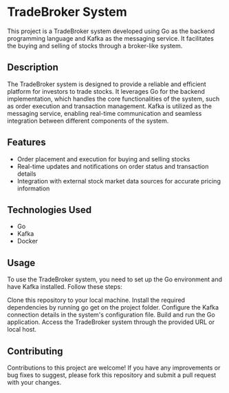 # TradeBroker System

This project is a TradeBroker system developed using Go as the backend programming language and Kafka as the messaging service. It facilitates the buying and selling of stocks through a broker-like system.

## Description

The TradeBroker system is designed to provide a reliable and efficient platform for investors to trade stocks. It leverages Go for the backend implementation, which handles the core functionalities of the system, such as order execution and transaction management. Kafka is utilized as the messaging service, enabling real-time communication and seamless integration between different components of the system.

## Features

- Order placement and execution for buying and selling stocks
- Real-time updates and notifications on order status and transaction details
- Integration with external stock market data sources for accurate pricing information

## Technologies Used

- Go
- Kafka
- Docker

## Usage

To use the TradeBroker system, you need to set up the Go environment and have Kafka installed. Follow these steps:

Clone this repository to your local machine.
Install the required dependencies by running go get on the project folder.
Configure the Kafka connection details in the system's configuration file.
Build and run the Go application.
Access the TradeBroker system through the provided URL or local host.

## Contributing

Contributions to this project are welcome! If you have any improvements or bug fixes to suggest, please fork this repository and submit a pull request with your changes.
